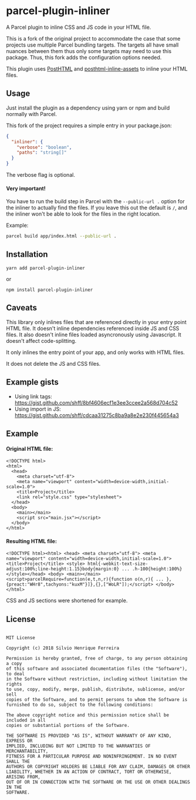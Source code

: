 # parcel-plugin-inliner

A Parcel plugin to inline CSS and JS code in your HTML file.

This is a fork of the original project to accommodate the case that some projects use multiple Parcel bundling targets.
The targets all have small nuances between them thus only some targets may need to use this package. Thus, this fork
adds the configuration options needed.

This plugin uses [PostHTML](https://www.npmjs.com/package/posthtml) and [posthtml-inline-assets](https://www.npmjs.com/package/posthtml-inline-assets) to inline your HTML files.

## Usage

Just install the plugin as a dependency using yarn or npm and build normally with Parcel.

This fork of the project requires a simple entry in your package.json:

```json
{
  "inliner": {
    "verbose": "boolean",
    "paths": "string[]"
  }
}
```

The verbose flag is optional.

#### Very important!

You have to run the build step in Parcel with the `--public-url .` option for the inliner to actually find the files. If you leave this out the default is `/`, and the inliner won't be able to look for the files in the right location.

Example:

```bash
parcel build app/index.html --public-url .
```

## Installation

```
yarn add parcel-plugin-inliner
```

or

```
npm install parcel-plugin-inliner
```

## Caveats

This library only inlines files that are referenced directly in your entry point HTML file. It doesn't inline dependencies referenced inside JS and CSS files. It also doesn't inline files loaded asyncronously using Javascript. It doesn't affect code-splitting.

It only inlines the entry point of your app, and only works with HTML files.

It does not delete the JS and CSS files.

## Example gists

 - Using link tags: https://gist.github.com/shff/8bf4606ecf1e3ee3ccee2a568d704c52
 - Using import in JS: https://gist.github.com/shff/cdcaa31275c8ba9a8e2e230f445654a3

## Example

#### Original HTML file:

```
<!DOCTYPE html>
<html>
  <head>
    <meta charset="utf-8">
    <meta name="viewport" content="width=device-width,initial-scale=1.0">
    <title>Project</title>
    <link rel="style.css" type="stylesheet">
  </head>
  <body>
    <main></main>
    <script src="main.jsx"></script>
  </body>
</html>
```

#### Resulting HTML file:

```
<!DOCTYPE html><html> <head> <meta charset="utf-8"> <meta name="viewport" content="width=device-width,initial-scale=1.0"> <title>Project</title> <style> html{-webkit-text-size-adjust:100%;line-height:1.15}body{margin:0} ... .h-100{height:100%}</style></head> <body> <main></main> <script>parcelRequire=function(e,t,n,r){function o(n,r){ ... },{preact:"WHr8",tachyons:"kuxM"}]},{},["WoLR"]);</script> </body> </html>
```

CSS and JS sections were shortened for example.

## License

```

MIT License

Copyright (c) 2018 Silvio Henrique Ferreira

Permission is hereby granted, free of charge, to any person obtaining a copy
of this software and associated documentation files (the "Software"), to deal
in the Software without restriction, including without limitation the rights
to use, copy, modify, merge, publish, distribute, sublicense, and/or sell
copies of the Software, and to permit persons to whom the Software is
furnished to do so, subject to the following conditions:

The above copyright notice and this permission notice shall be included in all
copies or substantial portions of the Software.

THE SOFTWARE IS PROVIDED "AS IS", WITHOUT WARRANTY OF ANY KIND, EXPRESS OR
IMPLIED, INCLUDING BUT NOT LIMITED TO THE WARRANTIES OF MERCHANTABILITY,
FITNESS FOR A PARTICULAR PURPOSE AND NONINFRINGEMENT. IN NO EVENT SHALL THE
AUTHORS OR COPYRIGHT HOLDERS BE LIABLE FOR ANY CLAIM, DAMAGES OR OTHER
LIABILITY, WHETHER IN AN ACTION OF CONTRACT, TORT OR OTHERWISE, ARISING FROM,
OUT OF OR IN CONNECTION WITH THE SOFTWARE OR THE USE OR OTHER DEALINGS IN THE
SOFTWARE.
```
